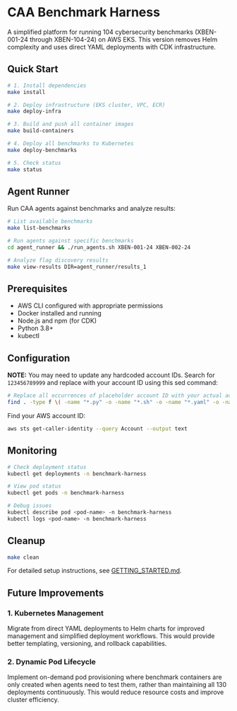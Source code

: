 # CAA Benchmark Harness

A simplified platform for running 104 cybersecurity benchmarks (XBEN-001-24 through XBEN-104-24) on AWS EKS. This version removes Helm complexity and uses direct YAML deployments with CDK infrastructure.

## Quick Start

```bash
# 1. Install dependencies
make install

# 2. Deploy infrastructure (EKS cluster, VPC, ECR)
make deploy-infra

# 3. Build and push all container images
make build-containers

# 4. Deploy all benchmarks to Kubernetes
make deploy-benchmarks

# 5. Check status
make status
```

## Agent Runner

Run CAA agents against benchmarks and analyze results:

```bash
# List available benchmarks
make list-benchmarks

# Run agents against specific benchmarks
cd agent_runner && ./run_agents.sh XBEN-001-24 XBEN-002-24

# Analyze flag discovery results
make view-results DIR=agent_runner/results_1
```

## Prerequisites

- AWS CLI configured with appropriate permissions
- Docker installed and running
- Node.js and npm (for CDK)
- Python 3.8+
- kubectl

## Configuration

**NOTE:** You may need to update any hardcoded account IDs. Search for `123456789999` and replace with your account ID using this sed command:

```bash
# Replace all occurrences of placeholder account ID with your actual account ID
find . -type f \( -name "*.py" -o -name "*.sh" -o -name "*.yaml" -o -name "*.yml" -o -name "*.json" \) -exec sed -i 's/123456789999/YOUR_ACCOUNT_ID/g' {} +
```

Find your AWS account ID:
```bash
aws sts get-caller-identity --query Account --output text
```

## Monitoring

```bash
# Check deployment status
kubectl get deployments -n benchmark-harness

# View pod status
kubectl get pods -n benchmark-harness

# Debug issues
kubectl describe pod <pod-name> -n benchmark-harness
kubectl logs <pod-name> -n benchmark-harness
```

## Cleanup

```bash
make clean
```


For detailed setup instructions, see [GETTING_STARTED.md](GETTING_STARTED.md).

## Future Improvements

### 1. Kubernetes Management
Migrate from direct YAML deployments to Helm charts for improved management and simplified deployment workflows. This would provide better templating, versioning, and rollback capabilities.

### 2. Dynamic Pod Lifecycle
Implement on-demand pod provisioning where benchmark containers are only created when agents need to test them, rather than maintaining all 130 deployments continuously. This would reduce resource costs and improve cluster efficiency. 